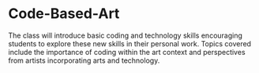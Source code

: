 # Code-Based-Art
The class will introduce basic coding and technology skills encouraging students to explore these new skills in their personal work. Topics covered include the importance of coding within the art context and perspectives from artists incorporating arts and technology.
